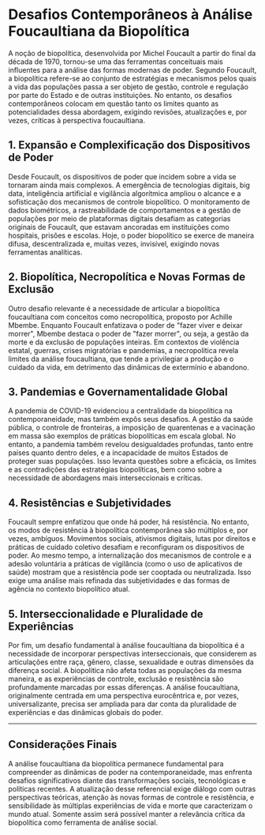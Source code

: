 # Desafios Contemporâneos à Análise Foucaultiana da Biopolítica

A noção de biopolítica, desenvolvida por Michel Foucault a partir do final da década de 1970, tornou-se uma das ferramentas conceituais mais influentes para a análise das formas modernas de poder. Segundo Foucault, a biopolítica refere-se ao conjunto de estratégias e mecanismos pelos quais a vida das populações passa a ser objeto de gestão, controle e regulação por parte do Estado e de outras instituições. No entanto, os desafios contemporâneos colocam em questão tanto os limites quanto as potencialidades dessa abordagem, exigindo revisões, atualizações e, por vezes, críticas à perspectiva foucaultiana.

## 1. Expansão e Complexificação dos Dispositivos de Poder

Desde Foucault, os dispositivos de poder que incidem sobre a vida se tornaram ainda mais complexos. A emergência de tecnologias digitais, big data, inteligência artificial e vigilância algorítmica ampliou o alcance e a sofisticação dos mecanismos de controle biopolítico. O monitoramento de dados biométricos, a rastreabilidade de comportamentos e a gestão de populações por meio de plataformas digitais desafiam as categorias originais de Foucault, que estavam ancoradas em instituições como hospitais, prisões e escolas. Hoje, o poder biopolítico se exerce de maneira difusa, descentralizada e, muitas vezes, invisível, exigindo novas ferramentas analíticas.

## 2. Biopolítica, Necropolítica e Novas Formas de Exclusão

Outro desafio relevante é a necessidade de articular a biopolítica foucaultiana com conceitos como necropolítica, proposto por Achille Mbembe. Enquanto Foucault enfatizava o poder de "fazer viver e deixar morrer", Mbembe destaca o poder de "fazer morrer", ou seja, a gestão da morte e da exclusão de populações inteiras. Em contextos de violência estatal, guerras, crises migratórias e pandemias, a necropolítica revela limites da análise foucaultiana, que tende a privilegiar a produção e o cuidado da vida, em detrimento das dinâmicas de extermínio e abandono.

## 3. Pandemias e Governamentalidade Global

A pandemia de COVID-19 evidenciou a centralidade da biopolítica na contemporaneidade, mas também expôs seus desafios. A gestão da saúde pública, o controle de fronteiras, a imposição de quarentenas e a vacinação em massa são exemplos de práticas biopolíticas em escala global. No entanto, a pandemia também revelou desigualdades profundas, tanto entre países quanto dentro deles, e a incapacidade de muitos Estados de proteger suas populações. Isso levanta questões sobre a eficácia, os limites e as contradições das estratégias biopolíticas, bem como sobre a necessidade de abordagens mais interseccionais e críticas.

## 4. Resistências e Subjetividades

Foucault sempre enfatizou que onde há poder, há resistência. No entanto, os modos de resistência à biopolítica contemporânea são múltiplos e, por vezes, ambíguos. Movimentos sociais, ativismos digitais, lutas por direitos e práticas de cuidado coletivo desafiam e reconfiguram os dispositivos de poder. Ao mesmo tempo, a internalização dos mecanismos de controle e a adesão voluntária a práticas de vigilância (como o uso de aplicativos de saúde) mostram que a resistência pode ser cooptada ou neutralizada. Isso exige uma análise mais refinada das subjetividades e das formas de agência no contexto biopolítico atual.

## 5. Interseccionalidade e Pluralidade de Experiências

Por fim, um desafio fundamental à análise foucaultiana da biopolítica é a necessidade de incorporar perspectivas interseccionais, que considerem as articulações entre raça, gênero, classe, sexualidade e outras dimensões da diferença social. A biopolítica não afeta todas as populações da mesma maneira, e as experiências de controle, exclusão e resistência são profundamente marcadas por essas diferenças. A análise foucaultiana, originalmente centrada em uma perspectiva eurocêntrica e, por vezes, universalizante, precisa ser ampliada para dar conta da pluralidade de experiências e das dinâmicas globais do poder.

---

## Considerações Finais

A análise foucaultiana da biopolítica permanece fundamental para compreender as dinâmicas de poder na contemporaneidade, mas enfrenta desafios significativos diante das transformações sociais, tecnológicas e políticas recentes. A atualização desse referencial exige diálogo com outras perspectivas teóricas, atenção às novas formas de controle e resistência, e sensibilidade às múltiplas experiências de vida e morte que caracterizam o mundo atual. Somente assim será possível manter a relevância crítica da biopolítica como ferramenta de análise social.